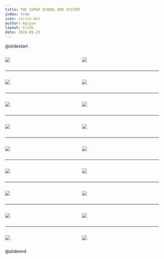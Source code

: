 ```yaml
---
title: THE SUPER SCHOOL BUS SYSTEM
index: true
icon: circle-dot
author: Haiyue
layout: Slide
date: 2024-09-23
---
```

 
@slidestart

<div style="display:flex">
<div style="flex:1">

![](/reading/english/Level-X/THE%20SUPER%20SCHOOL%20BUS%20SYSTEM/001.webp)
</div>
<div style="flex:1">

![](/reading/english/Level-X/THE%20SUPER%20SCHOOL%20BUS%20SYSTEM/002.webp)
</div>
</div>

---

<div style="display:flex">
<div style="flex:1">

![](/reading/english/Level-X/THE%20SUPER%20SCHOOL%20BUS%20SYSTEM/003.webp)
</div>
<div style="flex:1">

![](/reading/english/Level-X/THE%20SUPER%20SCHOOL%20BUS%20SYSTEM/004.webp)
</div>
</div>

---

<div style="display:flex">
<div style="flex:1">

![](/reading/english/Level-X/THE%20SUPER%20SCHOOL%20BUS%20SYSTEM/005.webp)
</div>
<div style="flex:1">

![](/reading/english/Level-X/THE%20SUPER%20SCHOOL%20BUS%20SYSTEM/006.webp)
</div>
</div>

---

<div style="display:flex">
<div style="flex:1">

![](/reading/english/Level-X/THE%20SUPER%20SCHOOL%20BUS%20SYSTEM/007.webp)
</div>
<div style="flex:1">

![](/reading/english/Level-X/THE%20SUPER%20SCHOOL%20BUS%20SYSTEM/008.webp)
</div>
</div>

---

<div style="display:flex">
<div style="flex:1">

![](/reading/english/Level-X/THE%20SUPER%20SCHOOL%20BUS%20SYSTEM/009.webp)
</div>
<div style="flex:1">

![](/reading/english/Level-X/THE%20SUPER%20SCHOOL%20BUS%20SYSTEM/010.webp)
</div>
</div>

---

<div style="display:flex">
<div style="flex:1">

![](/reading/english/Level-X/THE%20SUPER%20SCHOOL%20BUS%20SYSTEM/011.webp)
</div>
<div style="flex:1">

![](/reading/english/Level-X/THE%20SUPER%20SCHOOL%20BUS%20SYSTEM/012.webp)
</div>
</div>

---

<div style="display:flex">
<div style="flex:1">

![](/reading/english/Level-X/THE%20SUPER%20SCHOOL%20BUS%20SYSTEM/013.webp)
</div>
<div style="flex:1">

![](/reading/english/Level-X/THE%20SUPER%20SCHOOL%20BUS%20SYSTEM/014.webp)
</div>
</div>

---

<div style="display:flex">
<div style="flex:1">

![](/reading/english/Level-X/THE%20SUPER%20SCHOOL%20BUS%20SYSTEM/015.webp)
</div>
<div style="flex:1">

![](/reading/english/Level-X/THE%20SUPER%20SCHOOL%20BUS%20SYSTEM/016.webp)
</div>
</div>

---

<div style="display:flex">
<div style="flex:1">

![](/reading/english/Level-X/THE%20SUPER%20SCHOOL%20BUS%20SYSTEM/017.webp)
</div>
<div style="flex:1">

![](/reading/english/Level-X/THE%20SUPER%20SCHOOL%20BUS%20SYSTEM/018.webp)
</div>
</div>

@slideend